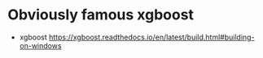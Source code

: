 # Obviously famous xgboost
* xgboost https://xgboost.readthedocs.io/en/latest/build.html#building-on-windows
